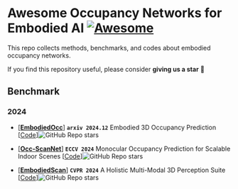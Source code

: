 # Awesome Occupancy Networks for Embodied AI  [![Awesome](https://cdn.rawgit.com/sindresorhus/awesome/d7305f38d29fed78fa85652e3a63e154dd8e8829/media/badge.svg)](https://github.com/sindresorhus/awesome)
This repo collects methods, benchmarks, and codes about embodied occupancy networks.

If you find this repository useful, please consider  **giving us a star** 🌟

## Benchmark

### 2024
- [[**EmbodiedOcc**](https://arxiv.org/pdf/2412.04380.pdf)] **`arxiv 2024.12`** Embodied 3D Occupancy Prediction [[Code](https://github.com/YkiWu/EmbodiedOcc)]![GitHub Repo stars](https://img.shields.io/github/stars/YkiWu/EmbodiedOcc)

- [[**Occ-ScanNet**](https://arxiv.org/pdf/2407.11730.pdf)] **`ECCV 2024`** Monocular Occupancy Prediction for Scalable Indoor Scenes [[Code](https://github.com/hongxiaoy/ISO)]![GitHub Repo stars](https://img.shields.io/github/stars/hongxiaoy/ISO)

- [[**EmbodiedScan**](https://arxiv.org/pdf/2312.16170.pdf)] **`CVPR 2024`** A Holistic Multi-Modal 3D Perception Suite  [[Code](https://github.com/OpenRobotLab/EmbodiedScan)]![GitHub Repo stars](https://img.shields.io/github/stars/OpenRobotLab/EmbodiedScan)
